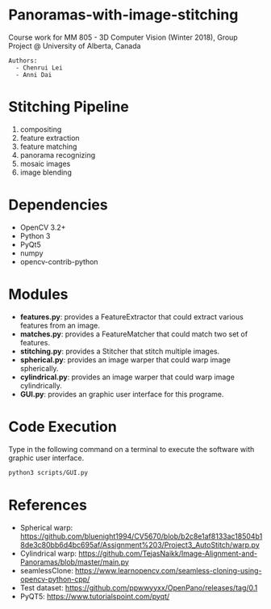 # Panoramas-with-image-stitching
Course work for MM 805 - 3D Computer Vision (Winter 2018), Group Project @ University of Alberta, Canada

```
Authors:
  - Chenrui Lei
  - Anni Dai
```

# Stitching Pipeline
1. compositing
1. feature extraction
2. feature matching
3. panorama recognizing
4. mosaic images
5. image blending

# Dependencies
- OpenCV 3.2+
- Python 3
- PyQt5
- numpy
- opencv-contrib-python

# Modules
- **features.py**: provides a FeatureExtractor that could extract various features from an image.
- **matches.py**: provides a FeatureMatcher that could match two set of features.
- **stitching.py**: provides a Stitcher that stitch multiple images.
- **spherical.py**: provides an image warper that could warp image spherically.
- **cylindrical.py**: provides an image warper that could warp image cylindrically.
- **GUI.py**: provides an graphic user interface for this programe.

# Code Execution
Type in the following command on a terminal to execute the software with graphic user interface.

```bash
python3 scripts/GUI.py
```

# References
- Spherical warp: https://github.com/bluenight1994/CV5670/blob/b2c8e1af8133ac18504b18de3c80bb6d4bc695af/Assignment%203/Project3_AutoStitch/warp.py
- Cylindrical warp: https://github.com/TejasNaikk/Image-Alignment-and-Panoramas/blob/master/main.py
- seamlessClone: https://www.learnopencv.com/seamless-cloning-using-opencv-python-cpp/
- Test dataset: https://github.com/ppwwyyxx/OpenPano/releases/tag/0.1
- PyQT5: https://www.tutorialspoint.com/pyqt/
